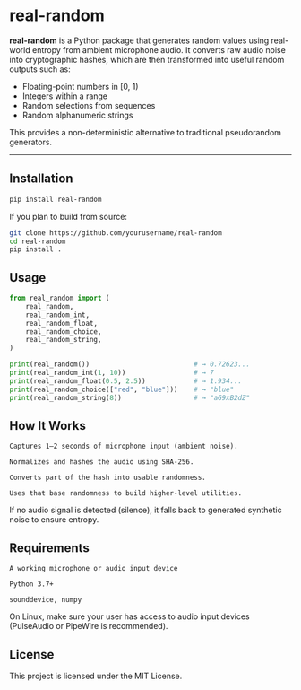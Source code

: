 # real-random

**real-random** is a Python package that generates random values using real-world entropy from ambient microphone audio. It converts raw audio noise into cryptographic hashes, which are then transformed into useful random outputs such as:

- Floating-point numbers in [0, 1)
- Integers within a range
- Random selections from sequences
- Random alphanumeric strings

This provides a non-deterministic alternative to traditional pseudorandom generators.

---

## Installation

```bash
pip install real-random
```

If you plan to build from source:

```bash
git clone https://github.com/yourusername/real-random
cd real-random
pip install .
```

## Usage
```python
from real_random import (
    real_random,
    real_random_int,
    real_random_float,
    real_random_choice,
    real_random_string,
)

print(real_random())                          # → 0.72623...
print(real_random_int(1, 10))                 # → 7
print(real_random_float(0.5, 2.5))            # → 1.934...
print(real_random_choice(["red", "blue"]))    # → "blue"
print(real_random_string(8))                  # → "aG9xB2dZ"
```

## How It Works

    Captures 1–2 seconds of microphone input (ambient noise).

    Normalizes and hashes the audio using SHA-256.

    Converts part of the hash into usable randomness.

    Uses that base randomness to build higher-level utilities.

If no audio signal is detected (silence), it falls back to generated synthetic noise to ensure entropy.


## Requirements

    A working microphone or audio input device

    Python 3.7+

    sounddevice, numpy

On Linux, make sure your user has access to audio input devices (PulseAudio or PipeWire is recommended).

## License

This project is licensed under the MIT License.


